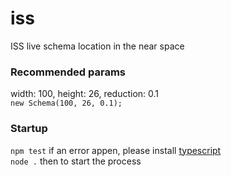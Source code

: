 # iss

ISS live schema location in the near space

### Recommended params
width: 100,
height: 26,
reduction: 0.1
<br>`new Schema(100, 26, 0.1);`
### Startup
`npm test` if an error appen, please install [typescript](https://www.typescriptlang.org/download)
<br>`node .` then to start the process 
